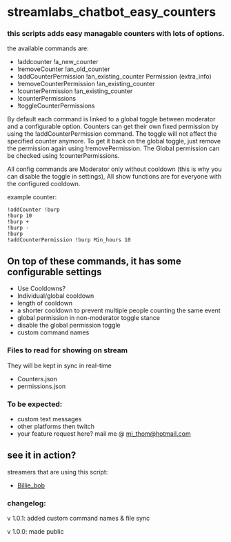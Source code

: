 # streamlabs_chatbot_easy_counters

### this scripts adds easy managable counters with lots of options.
the available commands are:
* !addcounter !a_new_counter
* !removeCounter !an_old_counter
* !addCounterPermission !an_existing_counter Permission (extra_info)
* !removeCounterPermission !an_existing_counter
* !counterPermission !an_existing_counter
* !counterPermissions
* !toggleCounterPermissions

By default each command is linked to a global toggle between moderator and a configurable option. Counters can get their own fixed permission by using the !addCounterPermission command. The toggle will not affect the specified counter anymore. To get it back on the global toggle, just remove the permission again using !removePermission. The Global permission can be checked using !counterPermissions.

All config commands are Moderator only without cooldown (this is why you can disable the toggle in settings), All show functions are for everyone with the configured cooldown.

example counter:

    !addCounter !burp
    !burp 10 
    !burp + 
    !burp - 
    !burp 
    !addCounterPermission !burp Min_hours 10

## On top of these commands, it has some configurable settings
* Use Cooldowns?
* Individual/global cooldown
* length of cooldown
* a shorter cooldown to prevent multiple people counting the same event
* global permission in non-moderator toggle stance
* disable the global permission toggle
* custom command names

### Files to read for showing on stream
They will be kept in sync in real-time
* Counters.json
* permissions.json

### To be expected:
* custom text messages
* other platforms then twitch
* your feature request here? mail me @ mi_thom@hotmail.com

## see it in action?
streamers that are using this script:
* [Billie_bob](http://www.twitch.tv/billie_bob)

### changelog:
v 1.0.1: added custom command names & file sync

v 1.0.0: made public
